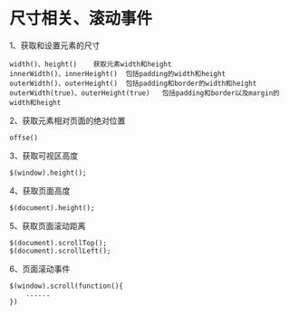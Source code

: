 # 尺寸相关、滚动事件


1、获取和设置元素的尺寸

```
width()、height()    获取元素width和height  
innerWidth()、innerHeight()  包括padding的width和height  
outerWidth()、outerHeight()  包括padding和border的width和height  
outerWidth(true)、outerHeight(true)   包括padding和border以及margin的width和height
```

2、获取元素相对页面的绝对位置

```
offse()
```

3、获取可视区高度
```
$(window).height();
```

4、获取页面高度

```
$(document).height();
```

5、获取页面滚动距离

```
$(document).scrollTop();  
$(document).scrollLeft();
```

6、页面滚动事件

```
$(window).scroll(function(){  
    ......  
})
```
